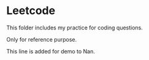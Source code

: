 # Leetcode
This folder includes my practice for coding questions.

Only for reference purpose. 

This line is added for demo to Nan.
